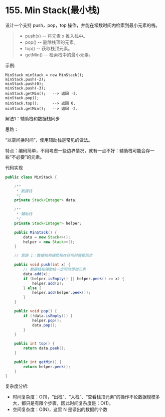 # 155. Min Stack(最小栈)

设计一个支持 push，pop，top 操作，并能在常数时间内检索到最小元素的栈。

>- push(x) -- 将元素 x 推入栈中。
>- pop() -- 删除栈顶的元素。
>- top() -- 获取栈顶元素。
>- getMin() -- 检索栈中的最小元素。

示例:
```text
MinStack minStack = new MinStack();
minStack.push(-2);
minStack.push(0);
minStack.push(-3);
minStack.getMin();   --> 返回 -3.
minStack.pop();
minStack.top();      --> 返回 0.
minStack.getMin();   --> 返回 -2.
```

解法1：辅助栈和数据栈同步

思路：

“以空间换时间”，使用辅助栈是常见的做法。

特点：编码简单，不用考虑一些边界情况，就有一点不好：辅助栈可能会存一些“不必要”的元素。

代码实现

```java
public class MinStack {

	/**
	 * 数据栈
	 */
	private Stack<Integer> data;

	/**
	 * 辅助栈
	 */
	private Stack<Integer> helper;

	public MinStack() {
		data = new Stack<>();
		helper = new Stack<>();
	}

	// 思路 1：数据栈和辅助栈在任何时候都同步

	public void push(int x) {
		// 数据栈和辅助栈一定同时增加元素
		data.add(x);
		if (helper.isEmpty() || helper.peek() >= x) {
			helper.add(x);
		} else {
			helper.add(helper.peek());
		}
	}

	public void pop() {
		if (!data.isEmpty()) {
			helper.pop();
			data.pop();
		}
	}

	public int top() {
		return data.peek();
	}

	public int getMin() {
		return helper.peek();
	}
}

```

复杂度分析:

- 时间复杂度：O(1)，“出栈”、“入栈”、“查看栈顶元素”的操作不论数据规模多大，都只是有限个步骤，因此时间复杂度是：O(1)。
- 空间复杂度：O(N)，这里 N 是读出的数据的个数
